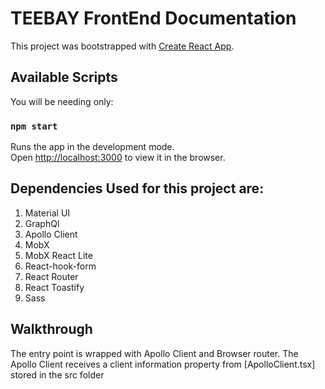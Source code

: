 # TEEBAY FrontEnd Documentation

This project was bootstrapped with [Create React App](https://github.com/facebook/create-react-app).

## Available Scripts

You will be needing only:

### `npm start`

Runs the app in the development mode.\
Open [http://localhost:3000](http://localhost:3000) to view it in the browser.

## Dependencies Used for this project are:

1.  Material UI
2.  GraphQl
3.  Apollo Client
4.  MobX
5.  MobX React Lite
6.  React-hook-form
7.  React Router
8.  React Toastify
9.  Sass

## Walkthrough

The entry point is wrapped with Apollo Client and Browser router.
The Apollo Client receives a client information property from [ApolloClient.tsx] stored in the src folder

